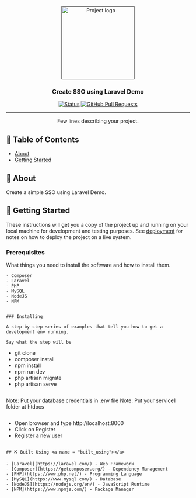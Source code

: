 <p align="center">
  <a href="" rel="noopener">
 <img width=200px height=200px src="https://i.imgur.com/6wj0hh6.jpg" alt="Project logo"></a>
</p>

<h3 align="center"> Create SSO using Laravel Demo</h3>

<div align="center">

[![Status](https://img.shields.io/badge/status-active-success.svg)]()
[![GitHub Pull Requests](https://img.shields.io/github/issues-pr/kylelobo/The-Documentation-Compendium.svg)](https://github.com/kylelobo/The-Documentation-Compendium/pulls)

</div>

---

<p align="center"> Few lines describing your project.
    <br> 
</p>

## 📝 Table of Contents

- [About](#about)
- [Getting Started](#getting_started)

## 🧐 About <a name = "about"></a>

Create a simple SSO using Laravel Demo.

## 🏁 Getting Started <a name = "getting_started"></a>

These instructions will get you a copy of the project up and running on your local machine for development and testing purposes. See [deployment](#deployment) for notes on how to deploy the project on a live system.

### Prerequisites

What things you need to install the software and how to install them.

```
- Composer
- Laravel
- PHP
- MySQL
- NodeJS
- NPM

```
```

### Installing

A step by step series of examples that tell you how to get a development env running.

Say what the step will be

```
- git clone
- composer install
- npm install
- npm run dev
- php artisan migrate
- php artisan serve
```
```
Note: Put your database credentials in .env file
Note: Put your service1 folder at htdocs
```
```
- Open browser and type http://localhost:8000
- Click on Register
- Register a new user

```

## ⛏️ Built Using <a name = "built_using"></a>

- [Laravel](https://laravel.com/) - Web Framework
- [Composer](https://getcomposer.org/) - Dependency Management
- [PHP](https://www.php.net/) - Programming Language
- [MySQL](https://www.mysql.com/) - Database
- [NodeJS](https://nodejs.org/en/) - JavaScript Runtime
- [NPM](https://www.npmjs.com/) - Package Manager

